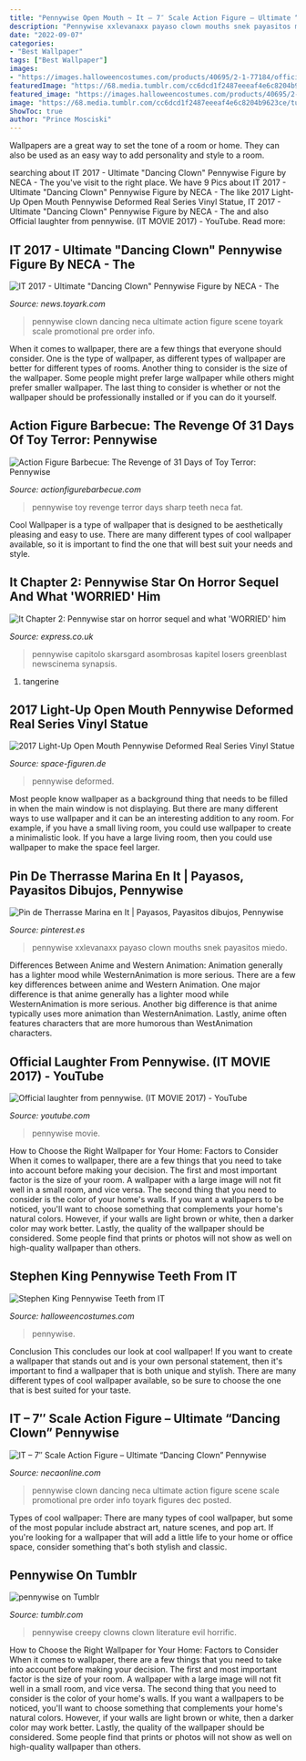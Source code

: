```yaml
---
title: "Pennywise Open Mouth ~ It – 7″ Scale Action Figure – Ultimate “dancing Clown” Pennywise"
description: "Pennywise xxlevanaxx payaso clown mouths snek payasitos miedo"
date: "2022-09-07"
categories:
- "Best Wallpaper"
tags: ["Best Wallpaper"]
images:
- "https://images.halloweencostumes.com/products/40695/2-1-77184/official-pennywise-teeth-from-stephen-kings-it.jpg"
featuredImage: "https://68.media.tumblr.com/cc6dcd1f2487eeeaf4e6c8204b9623ce/tumblr_nwsn83R1GS1qaqx8xo1_500.gif"
featured_image: "https://images.halloweencostumes.com/products/40695/2-1-77184/official-pennywise-teeth-from-stephen-kings-it.jpg"
image: "https://68.media.tumblr.com/cc6dcd1f2487eeeaf4e6c8204b9623ce/tumblr_nwsn83R1GS1qaqx8xo1_500.gif"
ShowToc: true
author: "Prince Mosciski"
---
```



Wallpapers are a great way to set the tone of a room or home. They can also be used as an easy way to add personality and style to a room.

	

		
searching about IT 2017 - Ultimate &quot;Dancing Clown&quot; Pennywise Figure by NECA - The you've visit to the right place. We have 9 Pics about IT 2017 - Ultimate &quot;Dancing Clown&quot; Pennywise Figure by NECA - The like 2017 Light-Up Open Mouth Pennywise Deformed Real Series Vinyl Statue, IT 2017 - Ultimate &quot;Dancing Clown&quot; Pennywise Figure by NECA - The and also Official laughter from pennywise. (IT MOVIE 2017) - YouTube. Read more:
		
    
## IT 2017 - Ultimate &quot;Dancing Clown&quot; Pennywise Figure By NECA - The

<img loading=lazy src="https://news.toyark.com/wp-content/uploads/sites/4/2018/12/NECA-Dancing-Clown-Pennywise-014.jpg" onerror="this.onerror=null;this.src='https://tse3.mm.bing.net/th?id=OIP.z-onUYXlXz-frG-iPbTerAHaLH&amp;pid=15.1';" alt="IT 2017 - Ultimate &quot;Dancing Clown&quot; Pennywise Figure by NECA - The">

_Source: news.toyark.com_

>pennywise clown dancing neca ultimate action figure scene toyark scale promotional pre order info. 

	

When it comes to wallpaper, there are a few things that everyone should consider. One is the type of wallpaper, as different types of wallpaper are better for different types of rooms. Another thing to consider is the size of the wallpaper. Some people might prefer large wallpaper while others might prefer smaller wallpaper. The last thing to consider is whether or not the wallpaper should be professionally installed or if you can do it yourself.

    
## Action Figure Barbecue: The Revenge Of 31 Days Of Toy Terror: Pennywise

<img loading=lazy src="https://2.bp.blogspot.com/-MUVs5iPhl-c/W5_rqK7_AwI/AAAAAAAAk1s/nNvfoR4fjXUDWxXXXaqMpOS2y3XSfRYqACEwYBhgL/s1600/IMG_7100.JPG" onerror="this.onerror=null;this.src='https://tse1.mm.bing.net/th?id=OIP.Ni3l1_C9UzZZ3yCC6N4ofwHaFj&amp;pid=15.1';" alt="Action Figure Barbecue: The Revenge of 31 Days of Toy Terror: Pennywise">

_Source: actionfigurebarbecue.com_

>pennywise toy revenge terror days sharp teeth neca fat. 

	

Cool Wallpaper is a type of wallpaper that is designed to be aesthetically pleasing and easy to use. There are many different types of cool wallpaper available, so it is important to find the one that will best suit your needs and style.

    
## It Chapter 2: Pennywise Star On Horror Sequel And What &#039;WORRIED&#039; Him

<img loading=lazy src="https://cdn.images.express.co.uk/img/dynamic/36/590x/secondary/pennywise-clown-1423259.jpg?r=1531816997315" onerror="this.onerror=null;this.src='https://tse3.mm.bing.net/th?id=OIP.ABuzkmGnMKA1mQ0ikwzgAQHaEZ&amp;pid=15.1';" alt="It Chapter 2: Pennywise star on horror sequel and what &#039;WORRIED&#039; him">

_Source: express.co.uk_

>pennywise capitolo skarsgard asombrosas kapitel losers greenblast newscinema synapsis. 

	

1. tangerine 

    
## 2017 Light-Up Open Mouth Pennywise Deformed Real Series Vinyl Statue

<img loading=lazy src="https://www.space-figuren.de/images/product_images/popup_images/16390_1.jpg" onerror="this.onerror=null;this.src='https://tse4.mm.bing.net/th?id=OIP.1cDovXLAoOILC-aHQaUxsAHaLH&amp;pid=15.1';" alt="2017 Light-Up Open Mouth Pennywise Deformed Real Series Vinyl Statue">

_Source: space-figuren.de_

>pennywise deformed. 

	

Most people know wallpaper as a background thing that needs to be filled in when the main window is not displaying. But there are many different ways to use wallpaper and it can be an interesting addition to any room. For example, if you have a small living room, you could use wallpaper to create a minimalistic look. If you have a large living room, then you could use wallpaper to make the space feel larger.

    
## Pin De Therrasse Marina En It | Payasos, Payasitos Dibujos, Pennywise

<img loading=lazy src="https://i.pinimg.com/originals/45/ba/37/45ba37a630a6f61262250e8fe586ba27.jpg" onerror="this.onerror=null;this.src='https://tse3.mm.bing.net/th?id=OIP.CeKvdn-tMLrxQ4jNB90FjAHaHR&amp;pid=15.1';" alt="Pin de Therrasse Marina en It | Payasos, Payasitos dibujos, Pennywise">

_Source: pinterest.es_

>pennywise xxlevanaxx payaso clown mouths snek payasitos miedo. 

	

Differences Between Anime and Western Animation: Animation generally has a lighter mood while WesternAnimation is more serious.
There are a few key differences between anime and Western Animation. One major difference is that anime generally has a lighter mood while WesternAnimation is more serious. Another big difference is that anime typically uses more animation than WesternAnimation. Lastly, anime often features characters that are more humorous than WestAnimation characters.

    
## Official Laughter From Pennywise. (IT MOVIE 2017) - YouTube

<img loading=lazy src="https://i.ytimg.com/vi/PD0-XRsIbtc/hqdefault.jpg" onerror="this.onerror=null;this.src='https://tse3.mm.bing.net/th?id=OIP.lzLa8R8-yNHA66g5DsBEHAHaFj&amp;pid=15.1';" alt="Official laughter from pennywise. (IT MOVIE 2017) - YouTube">

_Source: youtube.com_

>pennywise movie. 

	

How to Choose the Right Wallpaper for Your Home: Factors to Consider
When it comes to wallpaper, there are a few things that you need to take into account before making your decision. The first and most important factor is the size of your room. A wallpaper with a large image will not fit well in a small room, and vice versa. 
The second thing that you need to consider is the color of your home's walls. If you want a wallpapers to be noticed, you'll want to choose something that complements your home's natural colors. However, if your walls are light brown or white, then a darker color may work better. 
Lastly, the quality of the wallpaper should be considered. Some people find that prints or photos will not show as well on high-quality wallpaper than others.

    
## Stephen King Pennywise Teeth From IT

<img loading=lazy src="https://images.halloweencostumes.com/products/40695/2-1-77184/official-pennywise-teeth-from-stephen-kings-it.jpg" onerror="this.onerror=null;this.src='https://tse1.mm.bing.net/th?id=OIP.l_5ITsDpJUuwx2VFIzww3AHaKl&amp;pid=15.1';" alt="Stephen King Pennywise Teeth from IT">

_Source: halloweencostumes.com_

>pennywise. 

	

Conclusion
This concludes our look at cool wallpaper! If you want to create a wallpaper that stands out and is your own personal statement, then it's important to find a wallpaper that is both unique and stylish. There are many different types of cool wallpaper available, so be sure to choose the one that is best suited for your taste.

    
## IT – 7″ Scale Action Figure – Ultimate “Dancing Clown” Pennywise

<img loading=lazy src="http://necaonline.com/wp-content/uploads/2018/12/Final-Battle-13-683x1024.jpg" onerror="this.onerror=null;this.src='https://tse4.mm.bing.net/th?id=OIP.zVssD6wWMm2PvDlmrq1H9wHaLG&amp;pid=15.1';" alt="IT – 7″ Scale Action Figure – Ultimate “Dancing Clown” Pennywise">

_Source: necaonline.com_

>pennywise clown dancing neca ultimate action figure scene scale promotional pre order info toyark figures dec posted. 

	

Types of cool wallpaper:
There are many types of cool wallpaper, but some of the most popular include abstract art, nature scenes, and pop art. If you're looking for a wallpaper that will add a little life to your home or office space, consider something that's both stylish and classic.

    
## Pennywise On Tumblr

<img loading=lazy src="https://68.media.tumblr.com/cc6dcd1f2487eeeaf4e6c8204b9623ce/tumblr_nwsn83R1GS1qaqx8xo1_500.gif" onerror="this.onerror=null;this.src='https://tse4.mm.bing.net/th?id=OIP.PEn4905HeUCD_ZJGpiZSnwHaER&amp;pid=15.1';" alt="pennywise on Tumblr">

_Source: tumblr.com_

>pennywise creepy clowns clown literature evil horrific. 

	

How to Choose the Right Wallpaper for Your Home: Factors to Consider
When it comes to wallpaper, there are a few things that you need to take into account before making your decision. The first and most important factor is the size of your room. A wallpaper with a large image will not fit well in a small room, and vice versa. 
The second thing that you need to consider is the color of your home's walls. If you want a wallpapers to be noticed, you'll want to choose something that complements your home's natural colors. However, if your walls are light brown or white, then a darker color may work better. 
Lastly, the quality of the wallpaper should be considered. Some people find that prints or photos will not show as well on high-quality wallpaper than others.

